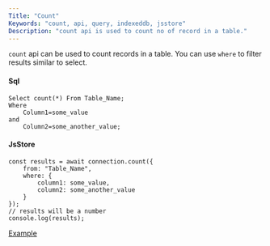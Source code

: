 ```yaml
---
Title: "Count"
Keywords: "count, api, query, indexeddb, jsstore"
Description: "count api is used to count no of record in a table."
---
```


`count` api can be used to count records in a table. You can use `where` to filter results similar to select.

#### Sql

```
Select count(*) From Table_Name;
Where
    Column1=some_value
and
    Column2=some_another_value;
```

#### JsStore

```
const results = await connection.count({
    from: "Table_Name",
    where: {
        column1: some_value,
        column2: some_another_value
    }
});
// results will be a number
console.log(results);
```

<p class="margin-top-40px text-center">
    <a class="btn info" target="_blank" href="https://ujjwalguptaofficial.github.io/idbstudio/?db=Demo&query=count(%7B%0A%20%20%20%20from%3A%20%22Customers%22%0A%7D)%0A">Example</a>
</p>